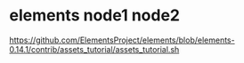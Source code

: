# elements node1 node2 
<https://github.com/ElementsProject/elements/blob/elements-0.14.1/contrib/assets_tutorial/assets_tutorial.sh>
